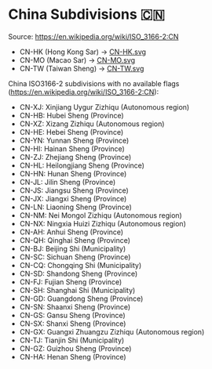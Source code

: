 # China Subdivisions 🇨🇳

Source: https://en.wikipedia.org/wiki/ISO_3166-2:CN

* CN-HK (Hong Kong Sar) -> [CN-HK.svg](https://github.com/amckenna41/iso3166-flag-icons/blob/main/iso3166-2-icons/CN/CN-HK.svg)
* CN-MO (Macao Sar) -> [CN-MO.svg](https://github.com/amckenna41/iso3166-flag-icons/blob/main/iso3166-2-icons/CN/CN-MO.svg)
* CN-TW (Taiwan Sheng) -> [CN-TW.svg](https://github.com/amckenna41/iso3166-flag-icons/blob/main/iso3166-2-icons/CN/CN-TW.svg)

China ISO3166-2 subdivisions with no available flags (https://en.wikipedia.org/wiki/ISO_3166-2:CN):

* CN-XJ: Xinjiang Uygur Zizhiqu (Autonomous region)
* CN-HB: Hubei Sheng (Province)
* CN-XZ: Xizang Zizhiqu (Autonomous region)
* CN-HE: Hebei Sheng (Province)
* CN-YN: Yunnan Sheng (Province)
* CN-HI: Hainan Sheng (Province)
* CN-ZJ: Zhejiang Sheng (Province)
* CN-HL: Heilongjiang Sheng (Province)
* CN-HN: Hunan Sheng (Province)
* CN-JL: Jilin Sheng (Province)
* CN-JS: Jiangsu Sheng (Province)
* CN-JX: Jiangxi Sheng (Province)
* CN-LN: Liaoning Sheng (Province)
* CN-NM: Nei Mongol Zizhiqu (Autonomous region)
* CN-NX: Ningxia Huizi Zizhiqu (Autonomous region)
* CN-AH: Anhui Sheng (Province)
* CN-QH: Qinghai Sheng (Province)
* CN-BJ: Beijing Shi (Municipality)
* CN-SC: Sichuan Sheng (Province)
* CN-CQ: Chongqing Shi (Municipality)
* CN-SD: Shandong Sheng (Province)
* CN-FJ: Fujian Sheng (Province)
* CN-SH: Shanghai Shi (Municipality)
* CN-GD: Guangdong Sheng (Province)
* CN-SN: Shaanxi Sheng (Province)
* CN-GS: Gansu Sheng (Province)
* CN-SX: Shanxi Sheng (Province)
* CN-GX: Guangxi Zhuangzu Zizhiqu (Autonomous region)
* CN-TJ: Tianjin Shi (Municipality)
* CN-GZ: Guizhou Sheng (Province)
* CN-HA: Henan Sheng (Province)